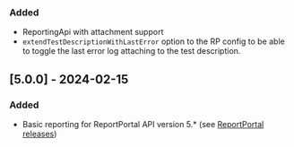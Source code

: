 ### Added
- ReportingApi with attachment support
- `extendTestDescriptionWithLastError` option to the RP config to be able to toggle the last error log attaching to the test description.

## [5.0.0] - 2024-02-15
### Added
- Basic reporting for ReportPortal API version 5.* (see [ReportPortal releases](https://github.com/reportportal/reportportal/releases))
